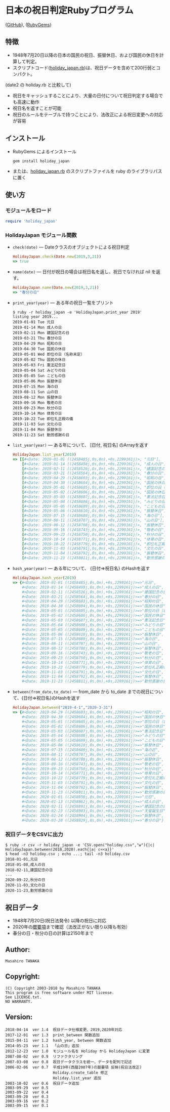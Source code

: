 # 日本の祝日判定Rubyプログラム

([GitHub](https://github.com/masa16/holiday_japan)),
([RubyGems](https://rubygems.org/gems/holiday_japan))

## 特徴
* 1948年7月20日以降の日本の国民の祝日、振替休日、および国民の休日を計算して判定。
* スクリプトコード([holiday_japan.rb](https://github.com/masa16/holiday_japan/blob/master/lib/holiday_japan.rb))は、祝日データを含めて200行弱とコンパクト。

(date2 の holiday.rb と比較して)
* 祝日をキャッシュすることにより、大量の日付について祝日判定する場合でも高速に動作
* 祝日名を返すことが可能
* 祝日のルールをテーブルで持つことにより、法改正による祝日変更への対応が容易

## インストール

* RubyGems によるインストール
  ```
  gem install holiday_japan
  ```

* または、[holiday_japan.rb](https://github.com/masa16/holiday_japan/blob/master/lib/holiday_japan.rb)
  のスクリプトファイルを ruby のライブラリパスに置く

## 使い方

### モジュールをロード

  ```ruby
  require 'holiday_japan'
  ```

### HolidayJapan モジュール関数

* `check(date)` ― Dateクラスのオブジェクトによる祝日判定

  ```ruby
  HolidayJapan.check(Date.new(2019,3,21))
  => true
  ```

* `name(date)` ― 日付が祝日の場合は祝日名を返し、祝日でなければ nil を返す。

  ```ruby
  HolidayJapan.name(Date.new(2019,3,21))
  => "春分の日"
  ```

* `print_year(year)` ― ある年の祝日一覧をプリント

  ```
  $ ruby -r holiday_japan -e 'HolidayJapan.print_year 2019'
  listing year 2019...
  2019-01-01 Tue 元日
  2019-01-14 Mon 成人の日
  2019-02-11 Mon 建国記念の日
  2019-03-21 Thu 春分の日
  2019-04-29 Mon 昭和の日
  2019-04-30 Tue 国民の休日
  2019-05-01 Wed 即位の日（名称未定）
  2019-05-02 Thu 国民の休日
  2019-05-03 Fri 憲法記念日
  2019-05-04 Sat みどりの日
  2019-05-05 Sun こどもの日
  2019-05-06 Mon 振替休日
  2019-07-15 Mon 海の日
  2019-08-11 Sun 山の日
  2019-08-12 Mon 振替休日
  2019-09-16 Mon 敬老の日
  2019-09-23 Mon 秋分の日
  2019-10-14 Mon 体育の日
  2019-10-22 Tue 即位礼正殿の儀
  2019-11-03 Sun 文化の日
  2019-11-04 Mon 振替休日
  2019-11-23 Sat 勤労感謝の日
  ```

* `list_year(year)` ― ある年について、 [日付, 祝日名] のArrayを返す

  ```ruby
  HolidayJapan.list_year(2019)
  => [[#<Date: 2019-01-01 ((2458485j,0s,0n),+0s,2299161j)>, "元日"],
      [#<Date: 2019-01-14 ((2458498j,0s,0n),+0s,2299161j)>, "成人の日"],
      [#<Date: 2019-02-11 ((2458526j,0s,0n),+0s,2299161j)>, "建国記念の日"],
      [#<Date: 2019-03-21 ((2458564j,0s,0n),+0s,2299161j)>, "春分の日"],
      [#<Date: 2019-04-29 ((2458603j,0s,0n),+0s,2299161j)>, "昭和の日"],
      [#<Date: 2019-04-30 ((2458604j,0s,0n),+0s,2299161j)>, "国民の休日"],
      [#<Date: 2019-05-01 ((2458605j,0s,0n),+0s,2299161j)>, "即位の日（名称未定）"],
      [#<Date: 2019-05-02 ((2458606j,0s,0n),+0s,2299161j)>, "国民の休日"],
      [#<Date: 2019-05-03 ((2458607j,0s,0n),+0s,2299161j)>, "憲法記念日"],
      [#<Date: 2019-05-04 ((2458608j,0s,0n),+0s,2299161j)>, "みどりの日"],
      [#<Date: 2019-05-05 ((2458609j,0s,0n),+0s,2299161j)>, "こどもの日"],
      [#<Date: 2019-05-06 ((2458610j,0s,0n),+0s,2299161j)>, "振替休日"],
      [#<Date: 2019-07-15 ((2458680j,0s,0n),+0s,2299161j)>, "海の日"],
      [#<Date: 2019-08-11 ((2458707j,0s,0n),+0s,2299161j)>, "山の日"],
      [#<Date: 2019-08-12 ((2458708j,0s,0n),+0s,2299161j)>, "振替休日"],
      [#<Date: 2019-09-16 ((2458743j,0s,0n),+0s,2299161j)>, "敬老の日"],
      [#<Date: 2019-09-23 ((2458750j,0s,0n),+0s,2299161j)>, "秋分の日"],
      [#<Date: 2019-10-14 ((2458771j,0s,0n),+0s,2299161j)>, "体育の日"],
      [#<Date: 2019-10-22 ((2458779j,0s,0n),+0s,2299161j)>, "即位礼正殿の儀"],
      [#<Date: 2019-11-03 ((2458791j,0s,0n),+0s,2299161j)>, "文化の日"],
      [#<Date: 2019-11-04 ((2458792j,0s,0n),+0s,2299161j)>, "振替休日"],
      [#<Date: 2019-11-23 ((2458811j,0s,0n),+0s,2299161j)>, "勤労感謝の日"]]
  ```

* `hash_year(year)` ― ある年について、 {日付=>祝日名} のHashを返す

  ```ruby
  HolidayJapan.hash_year(2019)
  => {#<Date: 2019-01-01 ((2458485j,0s,0n),+0s,2299161j)>=>"元日",
      #<Date: 2019-01-14 ((2458498j,0s,0n),+0s,2299161j)>=>"成人の日",
      #<Date: 2019-02-11 ((2458526j,0s,0n),+0s,2299161j)>=>"建国記念の日",
      #<Date: 2019-03-21 ((2458564j,0s,0n),+0s,2299161j)>=>"春分の日",
      #<Date: 2019-04-29 ((2458603j,0s,0n),+0s,2299161j)>=>"昭和の日",
      #<Date: 2019-04-30 ((2458604j,0s,0n),+0s,2299161j)>=>"国民の休日",
      #<Date: 2019-05-01 ((2458605j,0s,0n),+0s,2299161j)>=>"即位の日（名称未定）",
      #<Date: 2019-05-02 ((2458606j,0s,0n),+0s,2299161j)>=>"国民の休日",
      #<Date: 2019-05-03 ((2458607j,0s,0n),+0s,2299161j)>=>"憲法記念日",
      #<Date: 2019-05-04 ((2458608j,0s,0n),+0s,2299161j)>=>"みどりの日",
      #<Date: 2019-05-05 ((2458609j,0s,0n),+0s,2299161j)>=>"こどもの日",
      #<Date: 2019-05-06 ((2458610j,0s,0n),+0s,2299161j)>=>"振替休日",
      #<Date: 2019-07-15 ((2458680j,0s,0n),+0s,2299161j)>=>"海の日",
      #<Date: 2019-08-11 ((2458707j,0s,0n),+0s,2299161j)>=>"山の日",
      #<Date: 2019-08-12 ((2458708j,0s,0n),+0s,2299161j)>=>"振替休日",
      #<Date: 2019-09-16 ((2458743j,0s,0n),+0s,2299161j)>=>"敬老の日",
      #<Date: 2019-09-23 ((2458750j,0s,0n),+0s,2299161j)>=>"秋分の日",
      #<Date: 2019-10-14 ((2458771j,0s,0n),+0s,2299161j)>=>"体育の日",
      #<Date: 2019-10-22 ((2458779j,0s,0n),+0s,2299161j)>=>"即位礼正殿の儀",
      #<Date: 2019-11-03 ((2458791j,0s,0n),+0s,2299161j)>=>"文化の日",
      #<Date: 2019-11-04 ((2458792j,0s,0n),+0s,2299161j)>=>"振替休日",
      #<Date: 2019-11-23 ((2458811j,0s,0n),+0s,2299161j)>=>"勤労感謝の日"}
  ```

* `between(from_date,to_date)` ― from_date から to_date までの祝日について、{日付=>祝日名}のHashを返す

  ```ruby
  HolidayJapan.between("2019-4-1","2020-3-31")
  => {#<Date: 2019-04-29 ((2458603j,0s,0n),+0s,2299161j)>=>"昭和の日",
      #<Date: 2019-04-30 ((2458604j,0s,0n),+0s,2299161j)>=>"国民の休日",
      #<Date: 2019-05-01 ((2458605j,0s,0n),+0s,2299161j)>=>"即位の日（名称未定）",
      #<Date: 2019-05-02 ((2458606j,0s,0n),+0s,2299161j)>=>"国民の休日",
      #<Date: 2019-05-03 ((2458607j,0s,0n),+0s,2299161j)>=>"憲法記念日",
      #<Date: 2019-05-04 ((2458608j,0s,0n),+0s,2299161j)>=>"みどりの日",
      #<Date: 2019-05-05 ((2458609j,0s,0n),+0s,2299161j)>=>"こどもの日",
      #<Date: 2019-05-06 ((2458610j,0s,0n),+0s,2299161j)>=>"振替休日",
      #<Date: 2019-07-15 ((2458680j,0s,0n),+0s,2299161j)>=>"海の日",
      #<Date: 2019-08-11 ((2458707j,0s,0n),+0s,2299161j)>=>"山の日",
      #<Date: 2019-08-12 ((2458708j,0s,0n),+0s,2299161j)>=>"振替休日",
      #<Date: 2019-09-16 ((2458743j,0s,0n),+0s,2299161j)>=>"敬老の日",
      #<Date: 2019-09-23 ((2458750j,0s,0n),+0s,2299161j)>=>"秋分の日",
      #<Date: 2019-10-14 ((2458771j,0s,0n),+0s,2299161j)>=>"体育の日",
      #<Date: 2019-10-22 ((2458779j,0s,0n),+0s,2299161j)>=>"即位礼正殿の儀",
      #<Date: 2019-11-03 ((2458791j,0s,0n),+0s,2299161j)>=>"文化の日",
      #<Date: 2019-11-04 ((2458792j,0s,0n),+0s,2299161j)>=>"振替休日",
      #<Date: 2019-11-23 ((2458811j,0s,0n),+0s,2299161j)>=>"勤労感謝の日",
      #<Date: 2020-01-01 ((2458850j,0s,0n),+0s,2299161j)>=>"元日",
      #<Date: 2020-01-13 ((2458862j,0s,0n),+0s,2299161j)>=>"成人の日",
      #<Date: 2020-02-11 ((2458891j,0s,0n),+0s,2299161j)>=>"建国記念の日",
      #<Date: 2020-02-23 ((2458903j,0s,0n),+0s,2299161j)>=>"天皇誕生日",
      #<Date: 2020-02-24 ((2458904j,0s,0n),+0s,2299161j)>=>"振替休日",
      #<Date: 2020-03-20 ((2458929j,0s,0n),+0s,2299161j)>=>"春分の日"}
  ```

### 祝日データをCSVに出力

  ```
  $ ruby -r csv -r holiday_japan -e 'CSV.open("holiday.csv","w"){|c| HolidayJapan.between(2018,2020).each{|a| c<<a}}'
  $ head -n3 holiday.csv ; echo ...; tail -n3 holiday.csv
  2018-01-01,元日
  2018-01-08,成人の日
  2018-02-11,建国記念の日
  ...
  2020-09-22,秋分の日
  2020-11-03,文化の日
  2020-11-23,勤労感謝の日
  ```

## 祝日データ

* 1948年7月20日(祝日法発令) 以降の祝日に対応
* 2020年の[暦要項](http://eco.mtk.nao.ac.jp/koyomi/yoko/)まで確認（法改正がない限り以降も有効）
* 春分の日・秋分の日の計算は2150年まで

## Author:
    Masahiro TANAKA

## Copyright:
    (C) Copyright 2003-2018 by Masahiro TANAKA
    This program is free software under MIT license.
    See LICENSE.txt.
    NO WARRANTY.

## Version:
    2018-04-14  ver 1.4  祝日データ仕様変更、2019,2020年対応
    2017-12-01  ver 1.3  print_between 関数追加
    2015-04-11  ver 1.2  hash_year, between 関数追加
    2014-05-23  ver 1.1  「山の日」追加
    2012-12-23  ver 1.0  モジュール名を Holiday から HolidayJapan に変更
    2007-08-02  ver 0.9  リファクタリング
    2007-03-08  ver 0.8  祝日データクラスを統一、データを配列で記述
    2006-02-06  ver 0.7  平成19年(西暦2007年)の暦要項 反映(祝日法改正)
                         Holiday.create_table 修正
                         Holiday.list_year 追加
    2003-10-02  ver 0.6  祝日データ追加
    2003-09-29  ver 0.5
    2003-09-22  ver 0.4
    2003-09-20  ver 0.3
    2003-09-16  ver 0.2
    2003-09-15  ver 0.1
